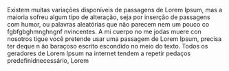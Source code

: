 Existem muitas variações disponíveis de passagens de Lorem Ipsum, 
mas a maioria sofreu algum tipo de alteração, seja
 por inserção de passagens com humor, ou
  palavras aleatórias que não parecem nem um pouco co
fgbfgbghmnghngnf
 nvincentes. A mi cuerpo no me jodas muere con nosotros tigue
  você pretende usar uma passagem de Lorem Ipsum, precisa ter deque n ão 
 baraçoso escrito escondido no meio do texto. Todos os geradores de 
 Lorem Ipsum na internet tendem a repetir pedaços predefinidnecessário, 
  Lorem